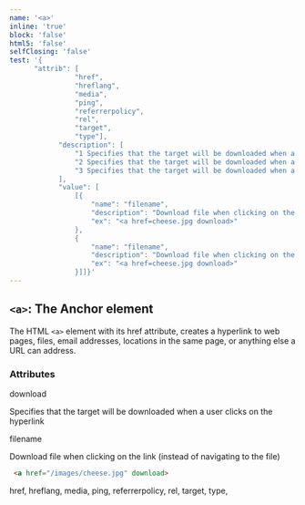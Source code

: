 ```yaml
---
name: '<a>'
inline: 'true'
block: 'false'
html5: 'false'
selfClosing: 'false'
test: '{
      "attrib": [
                "href",
                "hreflang",
                "media",
                "ping",
                "referrerpolicy",
                "rel",
                "target",
                "type"],
            "description": [
                "1 Specifies that the target will be downloaded when a user clicks on the hyperlink",
                "2 Specifies that the target will be downloaded when a user clicks on the hyperlink",
                "3 Specifies that the target will be downloaded when a user clicks on the hyperlink"
            ],
            "value": [
                [{
                    "name": "filename",
                    "description": "Download file when clicking on the link (instead of navigating to the file)",
                    "ex": "<a href=cheese.jpg download>"
                },
                {
                    "name": "filename",
                    "description": "Download file when clicking on the link (instead of navigating to the file)",
                    "ex": "<a href=cheese.jpg download>"
                }]]}'
---
```


## `<a>`: The Anchor element


The HTML `<a>` element with its href attribute, creates a hyperlink to web pages, files, 
email addresses, locations in the same page, or anything else a URL can address.

### Attributes

<div class="container">

<div class="attr-wrapper">
<div class="attribute">
    <p class="attr-name">download</p>
    <p class="attr-description">Specifies that the target will be downloaded when a user clicks on the hyperlink</p>
</div>    

<div class="val">
<p class="attr-value">filename</p>
<p class="attr-description">Download file when clicking on the link (instead of navigating to the file)</p>
<p class="ex">

``` html
 <a href="/images/cheese.jpg" download> 
```
</p>
</div>
</div>

    
href,
hreflang,
media,
ping,
referrerpolicy,
rel,
target,
type,

</div>



